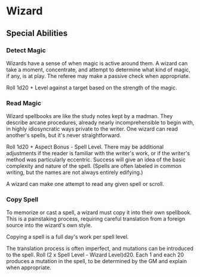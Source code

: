 # Wizard

## Special Abilities

### Detect Magic

Wizards have a sense of when magic is active around them.  A wizard can take a
moment, concentrate, and attempt to determine what kind of magic, if any, is at
play.  The referee may make a passive check when appropriate.

Roll 1d20 + Level against a target based on the strength of the magic.

### Read Magic

Wizard spellbooks are like the study notes kept by a madman.  They describe
arcane procedures, already nearly incomprehensible to begin with, in highly
idiosyncratic ways private to the writer.  One wizard can read another's
spells, but it's never straightforward.

Roll 1d20 + Aspect Bonus - Spell Level.  There may be additional adjustments if
the reader is familiar with the writer's work, or if the writer's method was
particularly eccentric.  Success will give an idea of the basic complexity and
nature of the spell.  (Spells are often labeled in common writing, but the
names are not always entirely edifying.)

A wizard can make one attempt to read any given spell or scroll.

### Copy Spell

To memorize or cast a spell, a wizard must copy it into their own spellbook.
This is a painstaking process, requiring careful translation from a foreign
source into the wizard's own style.

Copying a spell is a full day's work per spell level.

The translation process is often imperfect, and mutations can be introduced to
the spell.  Roll (2 x Spell Level - Wizard Level)d20.  Each 1 and each 20
produces a mutation in the spell, to be determined by the GM and explain when
appropriate.
